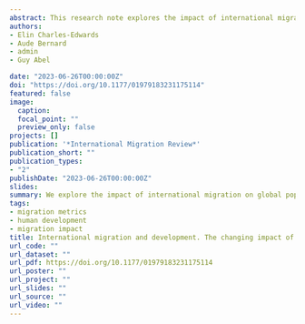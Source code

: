 ```yaml
---
abstract: This research note explores the impact of international migration on global population distribution since the 1990s. The impact of migration on population distribution is a function of both the intensity as well as the effectiveness of migration, that is the imbalance between flows and counter-flows. The presence of reciprocal flows is a well-recognized feature of international migration systems; however, this dimension has been difficult to capture at the global level due to a lack of origin-destination flow data. In this research note, we apply metrics developed for the analysis of internal migration to global migration flows to explore the impact of international migration on global population distribution over time, and across levels of human development. In the five years to 2020, international migration redistributed 0.39 percent of the world's population (28 million people) despite 1.38 percent (101 million) changing country of residence. This has declined from 0.56 percent of the global population in 1990–1995. This decline in impact is underpinned by a reduction in migration effectiveness, that is, the migration system is becoming more balanced over time. The impact of migration was greatest for flows between countries at Very High levels of human development, reflecting high migration intensity and exchanges between countries at Low and Very High levels of human development, reflecting significant asymmetry of flows. Our results suggest systematic shifts in both the level and pattern of flows across the development ladder, with flows becoming more intense and balanced with higher levels of human development.
authors:
- Elin Charles-Edwards
- Aude Bernard
- admin
- Guy Abel

date: "2023-06-26T00:00:00Z"
doi: "https://doi.org/10.1177/01979183231175114"
featured: false
image:
  caption: 
  focal_point: ""
  preview_only: false
projects: []
publication: '*International Migration Review*'
publication_short: ""
publication_types:
- "2"
publishDate: "2023-06-26T00:00:00Z"
slides: 
summary: We explore the impact of international migration on global population distribution since the 1990s
tags:
- migration metrics
- human development
- migration impact
title: International migration and development. The changing impact of migration on redistributing global population
url_code: ""
url_dataset: ""
url_pdf: https://doi.org/10.1177/01979183231175114
url_poster: ""
url_project: ""
url_slides: ""
url_source: ""
url_video: ""
---
```

